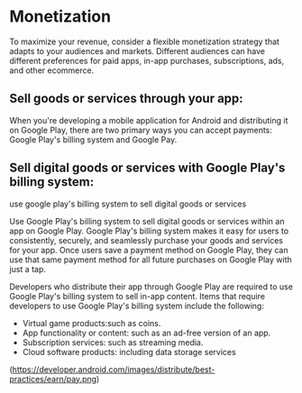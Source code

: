 # Monetization

To maximize your revenue, consider a flexible monetization strategy that adapts to your audiences and markets. 
Different audiences can have different preferences for paid apps, in-app purchases, subscriptions, ads, and other ecommerce.

## Sell goods or services through your app:
When you're developing a mobile application for Android and distributing it on Google Play,
there are two primary ways you can accept payments: Google Play's billing system and Google Pay.

## Sell digital goods or services with Google Play's billing system:
use google play's billing system to sell digital goods or services

Use Google Play's billing system to sell digital goods or services within an app on Google Play. 
Google Play's billing system makes it easy for users to consistently, securely,
 and seamlessly purchase your goods and services for your app.
 Once users save a payment method on Google Play, they can use that same payment method for all future purchases on Google Play with just a tap.

Developers who distribute their app through Google Play are required to use Google Play's billing system to sell in-app content. 
Items that require developers to use Google Play's billing system include the following:

- Virtual game products:such as coins.
- App functionality or content: such as an ad-free version of an app.
- Subscription services: such as streaming media.
- Cloud software products: including data storage services

(https://developer.android.com/images/distribute/best-practices/earn/pay.png)
